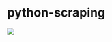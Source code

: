 # python-scraping

![](https://github.com/lbias/python-scraping/blob/master/6_find_descendants/6_find_descendants.png)
